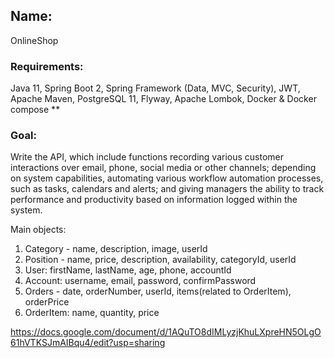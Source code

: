 ## Name: 
OnlineShop

### Requirements:
Java 11, Spring Boot 2, Spring Framework (Data, MVC, Security), JWT, Apache Maven, PostgreSQL 11,  Flyway, Apache Lombok, Docker & Docker compose **

### Goal: 
Write the API, which include functions recording various customer interactions over email, phone, social media or other channels; depending on system capabilities, automating various workflow automation processes, such as tasks, calendars and alerts; and giving managers the ability to track performance and productivity based on information logged within the system. 

Main  objects:
1. Category - name, description, image, userId
2. Position - name, price, description, availability, categoryId, userId
3. User: firstName, lastName, age, phone, accountId
4. Account: username, email, password, confirmPassword
5. Orders - date, orderNumber, userId, items(related to OrderItem), orderPrice
6. OrderItem: name, quantity, price


https://docs.google.com/document/d/1AQuTO8dIMLyzjKhuLXpreHN5OLgO61hVTKSJmAIBqu4/edit?usp=sharing